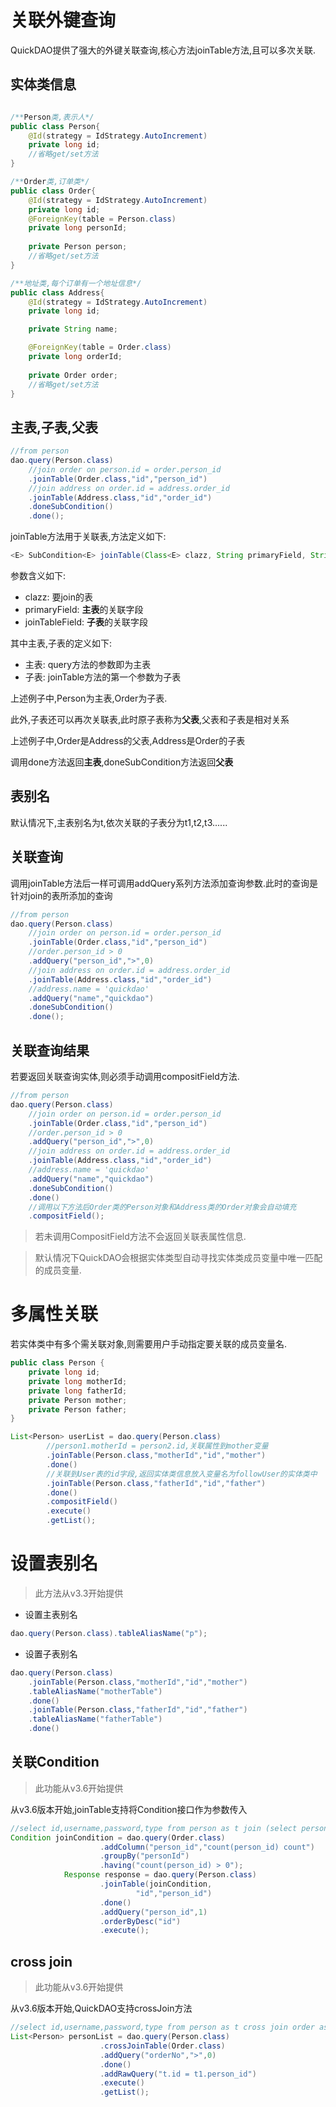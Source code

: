 # 关联外键查询

QuickDAO提供了强大的外键关联查询,核心方法joinTable方法,且可以多次关联.

## 实体类信息

```java

/**Person类,表示人*/
public class Person{
    @Id(strategy = IdStrategy.AutoIncrement)
    private long id;
    //省略get/set方法
}

/**Order类,订单类*/
public class Order{
    @Id(strategy = IdStrategy.AutoIncrement)
    private long id;
    @ForeignKey(table = Person.class)
    private long personId;
    
    private Person person;
    //省略get/set方法
}

/**地址类,每个订单有一个地址信息*/
public class Address{
    @Id(strategy = IdStrategy.AutoIncrement)
    private long id;

    private String name;

    @ForeignKey(table = Order.class)
    private long orderId;
    
    private Order order;
    //省略get/set方法
}
```

## 主表,子表,父表

```java
//from person
dao.query(Person.class)
    //join order on person.id = order.person_id 
    .joinTable(Order.class,"id","person_id")
    //join address on order.id = address.order_id
    .joinTable(Address.class,"id","order_id")
    .doneSubCondition()
    .done();
```

joinTable方法用于关联表,方法定义如下:
```java
<E> SubCondition<E> joinTable(Class<E> clazz, String primaryField, String joinTableField);
```

参数含义如下:

* clazz: 要join的表
* primaryField: **主表**的关联字段
* joinTableField: **子表**的关联字段

其中主表,子表的定义如下:

* 主表: query方法的参数即为主表
* 子表: joinTable方法的第一个参数为子表

上述例子中,Person为主表,Order为子表.

此外,子表还可以再次关联表,此时原子表称为**父表**,父表和子表是相对关系

上述例子中,Order是Address的父表,Address是Order的子表

调用done方法返回**主表**,doneSubCondition方法返回**父表**

## 表别名

默认情况下,主表别名为t,依次关联的子表分为t1,t2,t3......

## 关联查询

调用joinTable方法后一样可调用addQuery系列方法添加查询参数.此时的查询是针对join的表所添加的查询

```java
//from person
dao.query(Person.class)
    //join order on person.id = order.person_id 
    .joinTable(Order.class,"id","person_id")
    //order.person_id > 0
    .addQuery("person_id",">",0)
    //join address on order.id = address.order_id
    .joinTable(Address.class,"id","order_id")
    //address.name = 'quickdao'
    .addQuery("name","quickdao")
    .doneSubCondition()
    .done();
```

## 关联查询结果

若要返回关联查询实体,则必须手动调用compositField方法.

```java
//from person
dao.query(Person.class)
    //join order on person.id = order.person_id 
    .joinTable(Order.class,"id","person_id")
    //order.person_id > 0
    .addQuery("person_id",">",0)
    //join address on order.id = address.order_id
    .joinTable(Address.class,"id","order_id")
    //address.name = 'quickdao'
    .addQuery("name","quickdao")
    .doneSubCondition()
    .done()
    //调用以下方法后Order类的Person对象和Address类的Order对象会自动填充
    .compositField();
```

> 若未调用CompositField方法不会返回关联表属性信息.

> 默认情况下QuickDAO会根据实体类型自动寻找实体类成员变量中唯一匹配的成员变量.

# 多属性关联

若实体类中有多个需关联对象,则需要用户手动指定要关联的成员变量名.

```java
public class Person {
    private long id;
    private long motherId;
    private long fatherId;
    private Person mother;
    private Person father;
}
```

```java
List<Person> userList = dao.query(Person.class)
        //person1.motherId = person2.id,关联属性到mother变量
        .joinTable(Person.class,"motherId","id","mother")
        .done()
        //关联到User表的id字段,返回实体类信息放入变量名为followUser的实体类中
        .joinTable(Person.class,"fatherId","id","father")
        .done()
        .compositField()
        .execute()
        .getList();
```
# 设置表别名

> 此方法从v3.3开始提供 

* 设置主表别名

```java
dao.query(Person.class).tableAliasName("p");
```

* 设置子表别名

```java
dao.query(Person.class)
    .joinTable(Person.class,"motherId","id","mother")
    .tableAliasName("motherTable")
    .done()
    .joinTable(Person.class,"fatherId","id","father")
    .tableAliasName("fatherTable")
    .done()
```

## 关联Condition

> 此功能从v3.6开始提供

从v3.6版本开始,joinTable支持将Condition接口作为参数传入
```java
//select id,username,password,type from person as t join (select person_id,count(person_id) count from `order` group by person_id having count(person_id) > 0) t1 on t.id = t1.person_id where t.person_id = 1 order by t.id desc
Condition joinCondition = dao.query(Order.class)
                    .addColumn("person_id","count(person_id) count")
                    .groupBy("personId")
                    .having("count(person_id) > 0");
            Response response = dao.query(Person.class)
                    .joinTable(joinCondition,
                            "id","person_id")
                    .done()
                    .addQuery("person_id",1)
                    .orderByDesc("id")
                    .execute();
```

## cross join

> 此功能从v3.6开始提供

从v3.6版本开始,QuickDAO支持crossJoin方法

```java
//select id,username,password,type from person as t cross join order as t1 where t.id =t1.person_id and t1.order_no > 0
List<Person> personList = dao.query(Person.class)
                    .crossJoinTable(Order.class)
                    .addQuery("orderNo",">",0)
                    .done()
                    .addRawQuery("t.id = t1.person_id")
                    .execute()
                    .getList();
```
